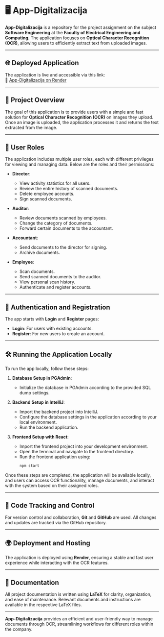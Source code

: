# 🖥️ App-Digitalizacija

**App-Digitalizacija** is a repository for the project assignment on the subject **Software Engineering** at the **Faculty of Electrical Engineering and Computing**. The application focuses on **Optical Character Recognition (OCR)**, allowing users to efficiently extract text from uploaded images.

---

## 🌐 Deployed Application

The application is live and accessible via this link:  
🔗 [App-Digitalizacija on Render](https://kompletici-front.onrender.com)

---

## 📖 Project Overview

The goal of this application is to provide users with a simple and fast solution for **Optical Character Recognition (OCR)** on images they upload. Once an image is uploaded, the application processes it and returns the text extracted from the image.

---

## 👤 User Roles

The application includes multiple user roles, each with different privileges for viewing and managing data. Below are the roles and their permissions:

- **Director**:
  - View activity statistics for all users.
  - Review the entire history of scanned documents.
  - Delete employee accounts.
  - Sign scanned documents.

- **Auditor**:
  - Review documents scanned by employees.
  - Change the category of documents.
  - Forward certain documents to the accountant.

- **Accountant**:
  - Send documents to the director for signing.
  - Archive documents.

- **Employee**:
  - Scan documents.
  - Send scanned documents to the auditor.
  - View personal scan history.
  - Authenticate and register accounts.

---

## 🔑 Authentication and Registration

The app starts with **Login** and **Register** pages:
- **Login**: For users with existing accounts.
- **Register**: For new users to create an account.

---

## 🛠️ Running the Application Locally

To run the app locally, follow these steps:

1. **Database Setup in PGAdmin**:
   - Initialize the database in PGAdmin according to the provided SQL dump settings.

2. **Backend Setup in IntelliJ**:
   - Import the backend project into IntelliJ.
   - Configure the database settings in the application according to your local environment.
   - Run the backend application.

3. **Frontend Setup with React**:
   - Import the frontend project into your development environment.
   - Open the terminal and navigate to the frontend directory.
   - Run the frontend application using:
     ```bash
     npm start
     ```

Once these steps are completed, the application will be available locally, and users can access OCR functionality, manage documents, and interact with the system based on their assigned roles.

---

## 🔧 Code Tracking and Control

For version control and collaboration, **Git** and **GitHub** are used. All changes and updates are tracked via the GitHub repository.

---

## 🌍 Deployment and Hosting

The application is deployed using **Render**, ensuring a stable and fast user experience while interacting with the OCR features.

---

## 📄 Documentation

All project documentation is written using **LaTeX** for clarity, organization, and ease of maintenance. Relevant documents and instructions are available in the respective LaTeX files.

---

**App-Digitalizacija** provides an efficient and user-friendly way to manage documents through OCR, streamlining workflows for different roles within the company.
